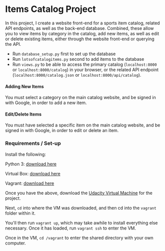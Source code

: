 # Items Catalog Project

In this project, I create a website front-end for a sports item catalog, related API endpoints, as well as the back-end database. Combined, these allow you to view items by category in the catalog, add new items, as well as edit or delete existing items, either through the website front-end or querying the API.

- Run `database_setup.py` first to set up the database
- Run `lotsofcatalogitems.py` second to add items to the database
- Run `views.py` to be able to access the primary catalog (`localhost:8000` or `localhost:8000/catalog`) in your browser, or the related API endpoint (`localhost:8000/catalog.json` or `localhost:8000/api/catalog`).

#### Adding New Items

You must select a category on the main catalog website, and be signed in with Google, in order to add a new item.

#### Edit/Delete Items

You must have selected a specific item on the main catalog website, and be signed in with Google, in order to edit or delete an item.

### Requirements / Set-up
Install the following:

Python 3: [download here](https://www.python.org/downloads/)

Virtual Box: [download here](https://www.virtualbox.org/wiki/Download_Old_Builds_5_1)

Vagrant: [download here](https://www.vagrantup.com/downloads.html)

Once you have the above, download the [Udacity Virtual Machine](https://s3.amazonaws.com/video.udacity-data.com/topher/2018/April/5acfbfa3_fsnd-virtual-machine/fsnd-virtual-machine.zip) for the project.

Next, `cd` into where the VM was downloaded, and then cd into the `vagrant` folder within it.

You'll then run `vagrant up`, which may take awhile to install everything else necessary.
Once it has loaded, run `vagrant ssh` to enter the VM.

Once in the VM, `cd /vagrant` to enter the shared directory with your own computer.
